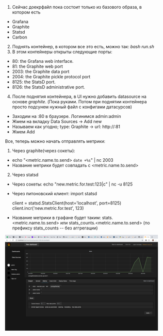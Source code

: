 1. Сейчас доекрфайл пока состоит только из базового образа, в котором есть
  * Grafana
  * Graphite
  * Statsd
  * Carbon
2. Поднять контейнер, в котором все это есть, можно так: *bash run.sh*
3. В этом контейнеры открыты следующие порты:
  * 80: the Grafana web interface.
  * 81: the Graphite web port
  * 2003: the Graphite data port
  * 2004: the Graphite pickle protocol port
  * 8125: the StatsD port.
  * 8126: the StatsD administrative port.
4. После поднятия контейнера, в UI нужно добавить datasource на основе *graphite*. (Пока руками. Потом при поднятии контейнера просто подсунем нужный файл с конфигами датасурсов)
  * Заходим на <hostname>:80 в браузере. Логинимся admin:admin
  * Жмем на вкладку Data Sources -> Add new
  * Называем как угодно; type: Graphite -> url: http://<hostname>:81
  * Жмем Add

Все, теперь можно начать отправлять метрики:
1) Через graphite(через сокеты):
  - echo "<metric.name.to.send> <metic-value-to-send> `date +%s`" | nc <hostname> 2003
  - Название метрики будет совпадать с <metric.name.to.send>
2) Через statsd
  - Через сокеты: echo "new.metric.for.test:123|c" | nc -u <hostname> 8125
  - Через питоновский клиент: 
      import statsd
 
 
      client = statsd.StatsClient(host='localhost', port=8125)
      client.incr('new.metric.for.test', 123)
  - Название метрики в графане будет таким: stats.<metric.name.to.send> или stats_counts.<metric.name.to.send> (по префиксу stats_counts -- без аггрегации)

![Dashboard](https://github.com/alexlokotochek/predictive-alerting/blob/master/integrations/grafana/example.png)
